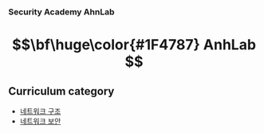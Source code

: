 ### Security Academy AhnLab

# $$\bf\huge\color{#1F4787} AnhLab $$

## Curriculum category

- [네트워크 구조](https://github.com/yws-318/Security-Academy-AhnLab/tree/main/%EC%88%98%EC%97%85/1.%20%EB%84%A4%ED%8A%B8%EC%9B%8C%ED%81%AC%20%EA%B5%AC%EC%A1%B0)<br/>
- [네트워크 보안]()<br/>